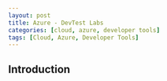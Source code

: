 ```yaml
---
layout: post
title: Azure - DevTest Labs
categories: [cloud, azure, developer tools]
tags: [Cloud, Azure, Developer Tools]
---
```


## Introduction
